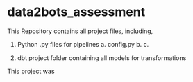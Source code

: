 # data2bots_assessment
This Repository contains all project files, including,
  1. Python .py files for pipelines
     a. config.py
     b.
     c.

  2. dbt project folder containing all models for transformations


This project was 
     
